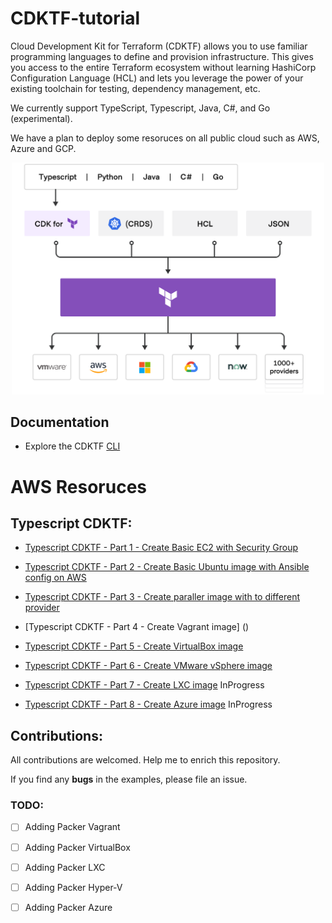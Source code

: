 # CDKTF-tutorial
Cloud Development Kit for Terraform (CDKTF) allows you to use familiar programming languages to define and provision infrastructure. This gives you access to the entire Terraform ecosystem without learning HashiCorp Configuration Language (HCL) and lets you leverage the power of your existing toolchain for testing, dependency management, etc.

We currently support TypeScript, Typescript, Java, C#, and Go (experimental).

We have a plan to deploy some resoruces on all public cloud such as AWS, Azure and GCP.



<p align="center" style="text-align:center;">
  <a href="https://www.terraform.io/cdktf">
    <img alt="HashiCorp CDKTF logo" src="image/cdktf.png" width="500" />
  </a>
</p>

## Documentation

* Explore the CDKTF [CLI](https://learn.hashicorp.com/tutorials/terraform/cdktf-install?in=terraform/cdktf)

# AWS Resoruces

## Typescript CDKTF:

 - [Typescript CDKTF - Part 1 - Create Basic EC2 with Security Group](https://github.com/ahmadalibagheri/cdktf-typescript-aws-ec2)

 - [Typescript CDKTF - Part 2 - Create Basic Ubuntu image with Ansible config on AWS]()

 - [Typescript CDKTF - Part 3 - Create paraller image with to different provider]()

 - [Typescript CDKTF - Part 4 - Create Vagrant image] ()

 - [Typescript CDKTF - Part 5 - Create VirtualBox image]()

 - [Typescript CDKTF - Part 6 - Create VMware vSphere image]()

 - [Typescript CDKTF - Part 7 - Create LXC image]() InProgress

 - [Typescript CDKTF - Part 8 - Create Azure image]() InProgress


## Contributions:

All contributions are welcomed. Help me to enrich this repository.

If you find any **bugs** in the examples, please file an issue.

### TODO:

 - [ ] Adding Packer Vagrant
 - [ ] Adding Packer VirtualBox
 - [ ] Adding Packer LXC
 - [ ] Adding Packer Hyper-V
 - [ ] Adding Packer Azure

